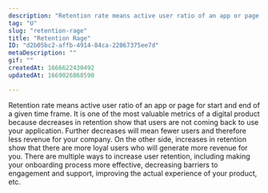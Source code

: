 ```yaml
---
description: "Retention rate means active user ratio of an app or page for start and end of a given time frame. It is one of the most valuable metrics of a digital product because decreases in retention show that users are not coming back to use your application. Further decreases will mean fewer users and therefore less revenue for your company. On the other side, increases in retention show that there are more loyal users who will generate more revenue for you.There are multiple ways to increase user retention, including making your onboarding process more effective, decreasing barriers to engagement and support, improving the actual experience of your product, etc."
tag: "U"
slug: "retention-rage"
title: "Retention Rage"
ID: "d2b05bc2-affb-4914-84ca-22067375ee7d"
metaDescription: ""
gif: ""
createdAt: 1666622430492
updatedAt: 1669026868590

---
```

Retention rate means active user ratio of an app or page for start and end of a given time frame. It is one of the most valuable metrics of a digital product because decreases in retention show that users are not coming back to use your application. Further decreases will mean fewer users and therefore less revenue for your company. On the other side, increases in retention show that there are more loyal users who will generate more revenue for you. There are multiple ways to increase user retention, including making your onboarding process more effective, decreasing barriers to engagement and support, improving the actual experience of your product, etc.